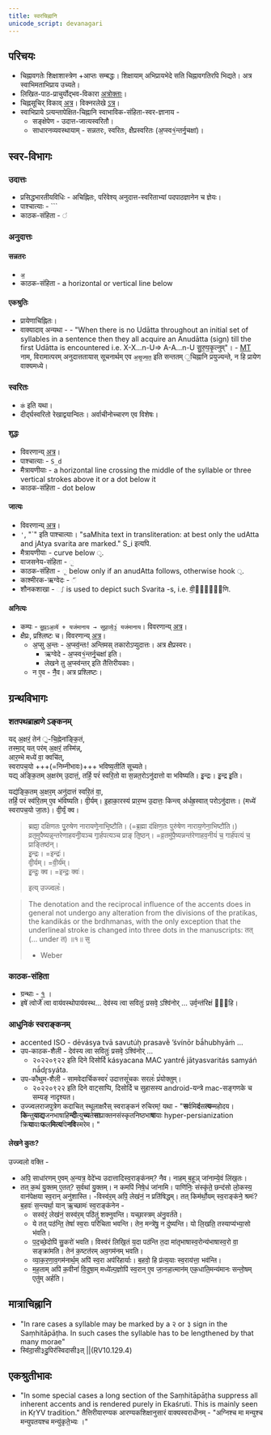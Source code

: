 ```yaml
---
title: स्वरचिह्नानि
unicode_script: devanagari
---
```


## परिचयः
- चिह्नावगतेः शिक्षाशास्त्रेण +आप्तः सम्बद्धः। शिक्षायाम् अभिप्रायभेदे सति चिह्नावगतिरपि भिद्यते। अत्र स्वाभिमताभिप्राय उच्यते।
- लिखित-पाठ-प्राचुर्योद्भव-विकारा [अत्रोक्ताः](../../svara/)।
- चिह्नसूचिर् विकाव् [अत्र](https://en.wikipedia.org/wiki/Vedic_Extensions)। विक्नरलेखे [ऽत्र](https://archive.org/details/accents_201803/page/n5/mode/2up)।
- स्वाभिप्राये ऽत्यन्तापेक्षित-चिह्नानि स्वाभाविक-संहिता-स्वर-ज्ञानाय - 
  - सङ्क्षेपेण - उदात्त-जात्यस्वरितौ।
  - साधारनव्यवस्थायाम् - सन्नतरः, स्वरितः, क्षैप्रस्वरितः (अ॒प्स्व१॒॑न्तर्नृ॒चक्षा॑)।

## स्वर-विभागः
### उदात्तः
- प्रसिद्धभारतीयविधिः - अचिह्नितः, परिवेश्य् अनुदात्त-स्वरिताभ्यां पदपाठज्ञानेन च ज्ञेयः।
- पाश्चात्याः - `\``
- काठक-संहिता - `॑`

### अनुदात्तः
#### सन्नतरः
- `अ॒`
- काठक-संहिता - a horizontal or vertical line below

#### एकश्रुतिः
- प्रायेणाचिह्नितः।
- वाक्यादाव् अन्यथा - - "When there is no Udātta throughout an initial set of syllables in a sentence then they all acquire an Anudātta (sign) till the first Udātta is encountered i.e. X-X...n-U=> A-A...n-U सु॒रु॒प॒कृ॒त्नुम्"। - [MT](https://manasataramgini.files.wordpress.com/2008/09/svaras_new.pdf) नाम, विरामात्परम् अनुदात्ततायास् सूचनार्थम् एव `अ॒सृ॒ज्य॒त॒` इति सन्ततम् ॒चिह्नानि प्रयुज्यन्ते, न हि प्रायेण वाक्यमध्ये।

### स्वरितः
- `क॑` इति यथा।
- दीर्द्घस्वरितो रेखाद्वयान्वितः। अर्वाचीनोच्चारण एव विशेषः।

#### शुद्धः
- विवरणान्य् [अत्र](../../shixaa/svaraH/svaritaH/prabhedAH/)।
- पाश्चात्याः - `S_d`
- मैत्रायणीयाः - a horizontal line crossing the middle of the syllable
or three vertical strokes above it or a dot below it 
- काठक-संहिता - dot below

#### जात्यः
- विवरणान्य् [अत्र](../../shixaa/svaraH/svaritaH/prabhedAH/)।
- `'`, "`" इति पाश्चात्याः। "saMhita text in transliteration: at best only the udAtta and jAtya svarita are marked." S_i इत्यपि. 
- मैत्रायणीयाः - curve below `᳘`.
- वाजसनेय-संहिता - `᳖`
- काठक-संहिता - `᳗` below only if an anudAtta follows, otherwise hook `᳕`.
- काश्मीरक-ऋग्वेदः - `᳠`
- शौनकशाखा - `᳡` is used to depict such Svarita -s, i.e. वी॒र्या॑᳡णि. 

#### अनित्यः
- कम्पः - `सु॒प्र॒ऽअ॒व्ये॑ + यज॑मानाय → सुप्रा॒व्ये॒३॒॑ यज॑मानाय`। विवरणान्य् [अत्र](../../shixaa/svaraH/svaritaH/kampaH/)।
- क्षैप्रः, प्रश्लिष्टः च।  विवरणान्य् [अत्र](../../shixaa/svaraH/svaritaH/prabhedAH/)।
  - अ॒प्सु अ॒न्तः - अ॒प्स्व॒॑न्तः! अन्तिमस् तकारोऽप्युदात्तः। अत्र क्षैप्रस्वरः। 
    - ऋग्वेदे - अ॒प्स्व१॒॑न्तर्नृ॒चक्षा॑ इति। 
    - लेखने तु अ॒प्स्व॑न्तर् इति तैत्तिरीयकाः।
  - न ए॒व - नै॒॑व। अत्र प्रश्लिष्टः।

## ग्रन्थविभागः
### शतपथब्राह्मणे ऽङ्कनम्
यद् अ॒क्षरं॒ तेन॑ ॖ-चि॒ह्नेना॑ङ्कि॒तं,  
तस्मा॒द् यत् पर॑म् अ॒क्षरं॒ तस्मि॑न्न्,  
आर॒म्भे मध्ये॑ वा॒ क्वचि॑त्,  
स्वरापच॒यो +++(=निम्नीभावः)+++ भविष्य॒तीति॑ सूच्यते।  
यद्य् अ॑ङ्कि॒तम् अ॒क्षर॑म् उ॒दात्तं॒, तर्हि॒ परं॑ स्वरि॒तो वा स॒न्नत॒रोऽनु॑दात्तो वा भविष्यति। इॖन्द्रः। इॖन्द्र इॖति।

यद्य॑ङ्कि॒तम् अ॒क्षर॒म् अनु॑दात्तं स्वरि॒तं वा॒,  
तर्हि॒ परं स्व॑रि॒तम् ए॒व भ॑विष्यति। वीॖर्यम्। इ॒हाका॒रस्य॑ प्रार॒म्भ उ॒दात्तः॒ किन्त्व् अ॑र्धह्र॒स्वात् परोऽनु॑दात्तः। (मध्ये॑ स्वरापच॒यो जा॒तः)। वीॖर्यॖं क्व।


> ब्रह्माॖ दक्षिणतः पुॖरुषेण नारायणेॖनाभिॖष्टौति। (=ब्र॒ह्मा द॑क्षिण॒तः पुरु॑षेण नाराय॒णेना॒भिष्टौ॑ति।)  
> व्रतॖमुपैष्यन्नॖन्तरेणाहवनीॖयञ्च गाॖर्हपत्यञ्च प्राङ् तिॖष्ठन्। =व्र॒तमु॑पै॒ष्यन्नन्त॑रेणाहव॒नीयं॑ च॒ गार्ह॑पत्यं च॒ प्राङ्तिष्ठ॑न्।    
> इॖन्द्रः। =इन्द्रः॑।  
> वीॖर्यम्। =वी॒र्य॑म्।  
> इॖन्द्रॖः क्व। =इन्द्रः॒ क्वः॑।
>
> इत्य् उज्ज्वलः꣡।

> The denotation and the reciprocal influence of the accents does in general not undergo any alteration from the divisions of the pratikas, the kandikás or the brdhmanas, with the only exception that the underlineal stroke is changed into three dots in the manuscripts: तत् (… under त) ॥१॥ स᳘ 
> 
> - Weber

### काठक-संहिता
- ग्रन्थाः - [१‌](https://archive.org/details/kathaka_krishna_yajur_veda/mode/2up?view=theater) ।
- इषे॑ त्वोर्जे॑ त्वा वाय॑वस्थोपाय॑वस्थ... देव॑स्य त्वा सवितुः॑ प्रसवे᳕ ऽश्वि॑नोर् … उर्व᳕न्त॑रिक्षं वी᳗हि।

### आधुनिकं स्वराङ्कनम्
- accented ISO - dēvásya tvā savutúḥ prasavḕ ’śvínōr bā́hubhyāṁ …
- उप-काठक-शैली -  देव॑स्य त्वा सवितुः॑ प्रसवे᳕ ऽश्वि॑नोर् …
  - २०२२०९२२ इति दिने दिसोर्दि kásyacana MAC yantrḗ jātyasvaritás samyáṅ nā́dr̥syáta.
- उप-कौथुम-शैली - सामवेदार्चिकस्वर꣡ उदात्तसू꣡चकः सरलः꣡ प्र꣡योक्तुम्।
  - २०२२०९२२ इति दिने वाट्साप्पि, दिसोर्दि च सुहासस्य android-यन्त्रे mac-सङ्गणके च सम्यङ् नादृश्यत।  
- उज्ज्वलराजपुत्रेण कदाचित् स्थूलाक्षरैस् स्वराङ्कनं रुचिरम्! यथा - "**स**र्वमि**दं**स**त्य**म्महोदय। **कि**न्तु**याद्य**जनभाषाहि**न्दी**त्यु**च्य**ते**सा**प्राक्तनसंस्कृतनिष्ठभा**षा**याः hyper-persianization क्रि**या**याः**फ**ल**मित्य**पि**नवि**स्मरेम। "

#### लेखने कुतः?
उज्ज्वलो वक्ति -

- अपि॒ साधा॑रणम् ए॒वम् अ॒न्यत्र॒ वेदे॑भ्य उदात्तादिस्व॒राङ्क॑नम्? नैव। नाहम् ब॒हूञ् जा॑नाम्ये॒वं लि॑ख॒तः।
- तत् क॒थं यु॒क्तम् ए॒तत्? स॒र्वथा॑ यु॒क्तम्। न कमपि॑ निषे॒धं जा॑नामि। पाणि॑निः॒ संस्कृ॑ते॒ छन्द॑सो लो॒कस्य॒ वान॑पेक्षया स्व॒रान् अनु॑शास्ति।
  -विस्व॑र॒म् अपि॒ लेख॑नं॒ न प्रति॑षिद्धम्। तत् किम॑र्थो॒यम् स्व॒राङ्क॑ने॒ श्रमः॑? ब॒हवः॑ स॒न्त्यर्था॒ यान् ऋ॒च्छामः॑ स्व॒राङ्क॑नेन -
  - सस्व॑रं॒ लेख॑नं॒ सस्व॑र॒म् पठि॑तुं शक्नुवन्ति। यच्छा॒स्त्रम् अ॑नु॒वर्त॑ते।
  - ये तत् पठ॑न्ति॒ तेषां॑ स्व॒राः परि॑चिता भवन्ति। तेन॒ मन्त्रे॑षु॒ न दु॑ष्यन्ति। यो लि॒खति॒ तस्याप्य॑भ्या॒सो भ॑वति।
  - प॒द॒च्छे॒दोपि॑ सु॒करो॑ भवति। विस्व॑रं लिखि॒तं य॒दा पठ॑न्ति त॒दा मा॑तृभाषास्व॒रोन्य॑भाषास्व॒रो वा॒ सङ्क्रा॑मति। तेन॑ क॒ष्टत॑रम् अव॒गम॑नम् भवति।
  - व्या॒क॒र॒णा॒व॒गम॑नार्थ॒म् अपि॑ स्व॒रा अप॑रिहार्याः। ब॒हवो॒ हि प्र॑त्य॒याः स्व॒राय॑त्ता॒ भव॑न्ति।
  - म॒ह॒ताम् अपि॑ क॒वीनां॑ वि॒दुषा॒म् मध्ये॑ल्प॒ज्ञोपि॑ स्व॒रान् ए॒व जा॒नन्ना॒त्मान॑म् एक॒धाति॒मन्य॑मानः सन्तो॒षम् एतु॑म् अर्हति।

## मात्राचिह्नानि
- "In rare cases a syllable may be marked by a २ or ३ sign in the Saṃhitāpāṭha. In such cases the syllable has to be lengthened by that many morae"
- स्वि॑दा॒सी३दु॒पिर॑स्विदासी३त् ||(ṚV10.129.4)

## एकश्रुतीभावः
- "In some special cases a long section of the Saṃhitāpāṭha suppress all inherent accents and is rendered purely in Ekaśruti. This is mainly seen in KṛYV tradition." तैत्तिरीयारण्यक आरण्यकशिक्षानुसारं वाक्यस्वराधीनम् - "अग्निश्च मा मन्युश्च मन्युपतयश्च मन्यु॑कृते॒भ्यः ।"

